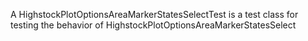 A HighstockPlotOptionsAreaMarkerStatesSelectTest is a test class for testing the behavior of HighstockPlotOptionsAreaMarkerStatesSelect